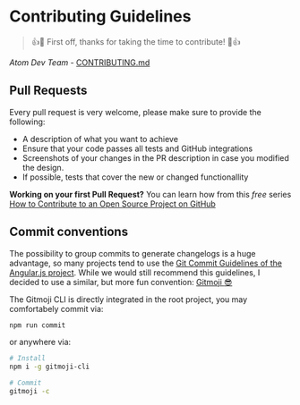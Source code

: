 # Contributing Guidelines
> :+1::tada: First off, thanks for taking the time to contribute! :tada::+1:

*Atom Dev Team* - [CONTRIBUTING.md](https://github.com/atom/atom/blob/master/CONTRIBUTING.md)

## Pull Requests

Every pull request is very welcome, please make sure to provide the following:

* A description of what you want to achieve
* Ensure that your code passes all tests and GitHub integrations
* Screenshots of your changes in the PR description in case you modified the design.
* If possible, tests that cover the new or changed functionallity

**Working on your first Pull Request?** You can learn how from this *free* series [How to Contribute to an Open Source Project on GitHub](https://egghead.io/series/how-to-contribute-to-an-open-source-project-on-github)

## Commit conventions

The possibility to group commits to generate changelogs is a huge advantage, so many projects tend to use the [Git Commit Guidelines of the Angular.js project](https://github.com/angular/angular.js/blob/master/DEVELOPERS.md#-git-commit-guidelines). While we would still recommend this guidelines, I decided to use a similar, but more fun convention: [Gitmoji :sunglasses:](https://gitmoji.carloscuesta.me/)

The Gitmoji CLI is directly integrated in the root project, you may comfortabely commit via:

```sh
npm run commit
```

or anywhere via:
```sh
# Install
npm i -g gitmoji-cli

# Commit
gitmoji -c
```
